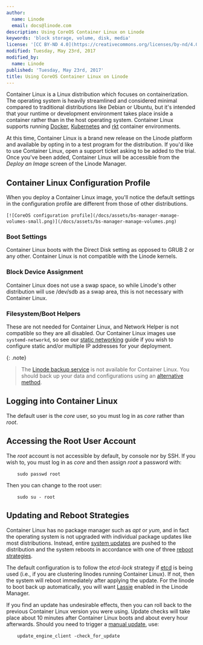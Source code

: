 ```yaml
---
author:
  name: Linode
  email: docs@linode.com
description: Using CoreOS Container Linux on Linode
keywords: 'block storage, volume, disk, media'
license: '[CC BY-ND 4.0](https://creativecommons.org/licenses/by-nd/4.0)'
modified: Tuesday, May 23rd, 2017
modified_by:
  name: Linode
published: 'Tuesday, May 23rd, 2017'
title: Using CoreOS Container Linux on Linode
---
```


Container Linux is a Linux distribution which focuses on containerization. The operating system is heavily streamlined and considered minimal compared to traditional distributions like Debian or Ubuntu, but it's intended that your runtime or development environment takes place inside a container rather than in the host operating system. Container Linux supports running [Docker](https://coreos.com/os/docs/latest/getting-started-with-docker.html), [Kubernetes](https://coreos.com/kubernetes/docs/latest/) and [rkt](https://coreos.com/rkt) container environments.

At this time, Container Linux is a brand new release on the Linode platform and available by opting in to a test program for the distribution. If you'd like to use Container Linux, open a support ticket asking to be added to the trial. Once you've been added, Container Linux will be accessible from the *Deploy an Image* screen of the Linode Manager.


## Container Linux Configuration Profile

When you deploy a Container Linux image, you'll notice the default settings in the configuration profile are different from those of other distributions.

    [![CoreOS configuration profile](/docs/assets/bs-manager-manage-volumes-small.png)](/docs/assets/bs-manager-manage-volumes.png)

### Boot Settings

Container Linux boots with the Direct Disk setting as opposed to GRUB 2 or any other. Container Linux is not compatible with the Linode kernels.

### Block Device Assignment

Container Linux does not use a swap space, so while Linode's other distribution will use /dev/sdb as a swap area, this is not necessary with Container Linux.

### Filesystem/Boot Helpers

These are not needed for Container Linux, and Network Helper is not compatible so they are all disabled. Our Container Linux images use `systemd-networkd`, so see our [static networking](https://www.linode.com/docs/networking/linux-static-ip-configuration/#arch--coreos) guide if you wish to configure static and/or multiple IP addresses for your deployment.

{: .note}
>
> The [Linode backup service](/docs/platform/linode-backup-service) is not available for Container Linux. You should back up your data and configurations using an [alternative method](/docs/security/backups/backing-up-your-data).


## Logging into Container Linux

The default user is the *core* user, so you must log in as *core* rather than *root*.


## Accessing the Root User Account

The *root* account is not accessible by default, by console nor by SSH. If you wish to, you must log in as *core* and then assign *root* a password with:

        sudo passwd root

Then you can change to the root user:

        sudo su - root


## Updating and Reboot Strategies

Container Linux has no package manager such as *apt* or *yum*, and in fact the operating system is not upgraded with individual package updates like most distributions. Instead, entire [system updates](https://coreos.com/why#updates) are pushed to the distribution and the system reboots in accordance with one of three [reboot strategies](https://coreos.com/os/docs/latest/update-strategies.html).

The default configuration is to follow the *etcd-lock* strategy if [etcd](https://coreos.com/etcd/) is being used (i.e., if you are clustering linodes running Container Linux). If not, then the system will reboot immediately after applying the update. For the linode to boot back up automatically, you will want [Lassie](/docs/uptime/monitoring-and-maintaining-your-server#configuring-shutdown-watchdog) enabled in the Linode Manager.

If you find an update has undesirable effects, then you can roll back to the previous Container Linux version you were using. Update checks will take place about 10 minutes after Container Linux boots and about every hour afterwards. Should you need to trigger a [manual update](https://coreos.com/os/docs/latest/update-strategies.html#manually-triggering-an-update), use:

        update_engine_client -check_for_update
